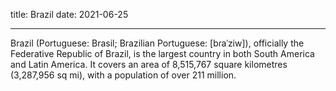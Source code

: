 title: Brazil
date: 2021-06-25

---

Brazil (Portuguese: Brasil; Brazilian Portuguese: [bɾaˈziw]), officially the Federative Republic of Brazil, is the largest country in both South America and Latin America. It covers an area of 8,515,767 square kilometres (3,287,956 sq mi), with a population of over 211 million.
